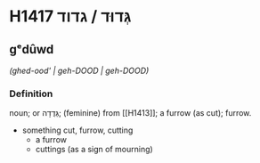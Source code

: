 # H1417 גְּדוּד / גדוד

## gᵉdûwd

_(ghed-ood' | ɡeh-DOOD | ɡeh-DOOD)_

### Definition

noun; or גְּדֻדָה; (feminine) from [[H1413]]; a furrow (as cut); furrow.

- something cut, furrow, cutting
    - a furrow
    - cuttings (as a sign of mourning)
